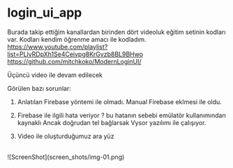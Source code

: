 # login_ui_app

Burada takip ettiğim kanallardan birinden dört videoluk eğitim setinin kodları
var. Kodları kendim öğrenme amacı ile kodladım.
https://www.youtube.com/playlist?list=PLlvRDpXh1Se4Ceivpg8KrGvzb8BL9BHwo
https://github.com/mitchkoko/ModernLoginUI/

Üçüncü video ile devam edilecek

Görülen bazı sorunlar:
1. Anlatılan Firebase yöntemi ile olmadı. Manual Firebase eklmesi ile oldu.
2. Firebase ile ilgili hata veriyor ? bu hatanın sebebi emülatör kullanımından kaynaklı
Ancak doğrudan tel bağlarsak Vysor yazılımı ile çalışıyor.

1. Video ile oluşturduğumuz ara yüz
<BR>
![ScreenShot](screen_shots/img-01.png)
